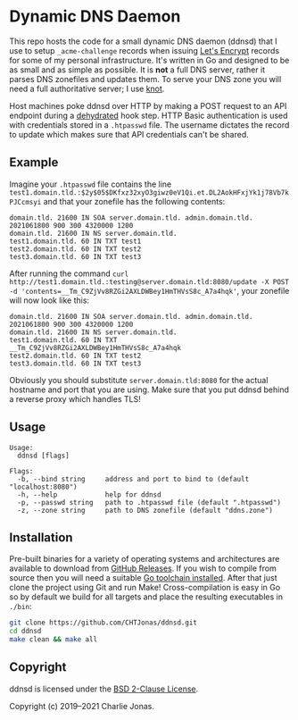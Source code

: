# Dynamic DNS Daemon

This repo hosts the code for a small dynamic DNS daemon (ddnsd) that I use to setup `_acme-challenge` records when issuing [Let's Encrypt](https://letsencrypt.org/) records for some of my personal infrastructure. It's written in Go and designed to be as small and as simple as possible. It is **not** a full DNS server, rather it parses DNS zonefiles and updates them. To serve your DNS zone you will need a full authoritative server; I use [knot](https://www.knot-dns.cz).

Host machines poke ddnsd over HTTP by making a POST request to an API endpoint during a [dehydrated](https://github.com/dehydrated-io/dehydrated) hook step. HTTP Basic authentication is used with credentials stored in a `.htpasswd` file. The username dictates the record to update which makes sure that API credentials can't be shared.

## Example

Imagine your `.htpasswd` file contains the line `test1.domain.tld.:$2y$05$DKfxz32xyO3giwz0eV1Qi.et.DL2AokHFxjYk1j78Vb7kPJCcmsyi` and that your zonefile has the following contents:

```
domain.tld. 21600 IN SOA server.domain.tld. admin.domain.tld. 2021061800 900 300 4320000 1200
domain.tld. 21600 IN NS server.domain.tld.
test1.domain.tld. 60 IN TXT test1
test2.domain.tld. 60 IN TXT test2
test3.domain.tld. 60 IN TXT test3
```

After running the command `curl http://test1.domain.tld.:testing@server.domain.tld:8080/update -X POST -d 'contents=__Tm_C9ZjVv8RZGi2AXLDWBey1HmTHVsS8c_A7a4hqk'`, your zonefile will now look like this:

```
domain.tld. 21600 IN SOA server.domain.tld. admin.domain.tld. 2021061800 900 300 4320000 1200
domain.tld. 21600 IN NS server.domain.tld.
test1.domain.tld. 60 IN TXT __Tm_C9ZjVv8RZGi2AXLDWBey1HmTHVsS8c_A7a4hqk
test2.domain.tld. 60 IN TXT test2
test3.domain.tld. 60 IN TXT test3
```

Obviously you should substitute `server.domain.tld:8080` for the actual hostname and port that you are using. Make sure that you put ddnsd behind a reverse proxy which handles TLS!

## Usage

```
Usage:
  ddnsd [flags]

Flags:
  -b, --bind string     address and port to bind to (default "localhost:8080")
  -h, --help            help for ddnsd
  -p, --passwd string   path to .htpasswd file (default ".htpasswd")
  -z, --zone string     path to DNS zonefile (default "ddns.zone")
```

## Installation

Pre-built binaries for a variety of operating systems and architectures are available to download from [GitHub Releases](https://github.com/CHTJonas/ddnsd/releases). If you wish to compile from source then you will need a suitable [Go toolchain installed](https://golang.org/doc/install). After that just clone the project using Git and run Make! Cross-compilation is easy in Go so by default we build for all targets and place the resulting executables in `./bin`:

```bash
git clone https://github.com/CHTJonas/ddnsd.git
cd ddnsd
make clean && make all
```

## Copyright

ddnsd is licensed under the [BSD 2-Clause License](https://opensource.org/licenses/BSD-2-Clause).

Copyright (c) 2019–2021 Charlie Jonas.
